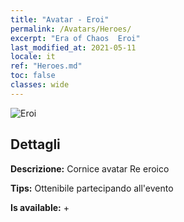 ```yaml
---
title: "Avatar - Eroi"
permalink: /Avatars/Heroes/
excerpt: "Era of Chaos  Eroi"
last_modified_at: 2021-05-11
locale: it
ref: "Heroes.md"
toc: false
classes: wide
---
```

 ![Eroi](/images/a/avatarFrame_49.png)

## Dettagli

 **Descrizione:** Cornice avatar Re eroico 

 **Tips:** Ottenibile partecipando all'evento 

 **Is available:**  + 

